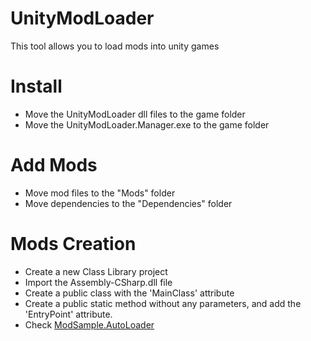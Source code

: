 # UnityModLoader
This tool allows you to load mods into unity games

# Install

* Move the UnityModLoader dll files to the game folder
* Move the UnityModLoader.Manager.exe to the game folder

# Add Mods

* Move mod files to the "Mods" folder
* Move dependencies to the "Dependencies" folder

# Mods Creation
* Create a new Class Library project
* Import the Assembly-CSharp.dll file
* Create a public class with the 'MainClass' attribute
* Create a public static method without any parameters, and add the 'EntryPoint' attribute.
* Check [ModSample.AutoLoader](https://github.com/N4T4NM/UnityModLoader/tree/master/ModSample.AutoLoader)
